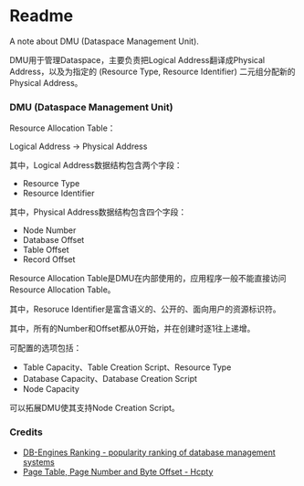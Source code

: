# Readme
A note about DMU (Dataspace Management Unit).

DMU用于管理Dataspace，主要负责把Logical Address翻译成Physical Address，以及为指定的 (Resource Type, Resource Identifier) 二元组分配新的Physical Address。

### DMU (Dataspace Management Unit)

Resource Allocation Table：

Logical Address -> Physical Address

其中，Logical Address数据结构包含两个字段：
- Resource Type
- Resource Identifier

其中，Physical Address数据结构包含四个字段：
- Node Number
- Database Offset
- Table Offset
- Record Offset

Resource Allocation Table是DMU在内部使用的，应用程序一般不能直接访问Resource Allocation Table。

其中，Resoruce Identifier是富含语义的、公开的、面向用户的资源标识符。

其中，所有的Number和Offset都从0开始，并在创建时逐1往上递增。

可配置的选项包括：
- Table Capacity、Table Creation Script、Resource Type
- Database Capacity、Database Creation Script
- Node Capacity

可以拓展DMU使其支持Node Creation Script。

### Credits
- [DB-Engines Ranking - popularity ranking of database management systems](https://db-engines.com/en/ranking)
- [Page Table, Page Number and Byte Offset - Hcpty](https://github.com/hcpty/page-table-page-number-and-byte-offset)
